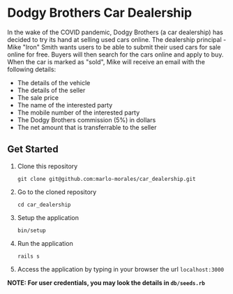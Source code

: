 # Dodgy Brothers Car Dealership

In the wake of the COVID pandemic, Dodgy Brothers (a car dealership) has decided to try its hand at selling used cars online. The dealership principal - Mike "Iron" Smith wants users to be able to submit their used cars for sale online for free. Buyers will then search for the cars online and apply to buy.
When the car is marked as "sold", Mike will receive an email with the following details:
* The details of the vehicle
* The details of the seller
* The sale price
* The name of the interested party
* The mobile number of the interested party
* The Dodgy Brothers commission (5%) in dollars
* The net amount that is transferrable to the seller

## Get Started

1. Clone this repository
   ```
   git clone git@github.com:marlo-morales/car_dealership.git
   ```
2. Go to the cloned repository
   ```
   cd car_dealership
   ```
3. Setup the application
   ```
   bin/setup
   ```
4. Run the application
   ```
   rails s
   ```
5. Access the application by typing in your browser the url `localhost:3000`

**NOTE: For user credentials, you may look the details in `db/seeds.rb`**
